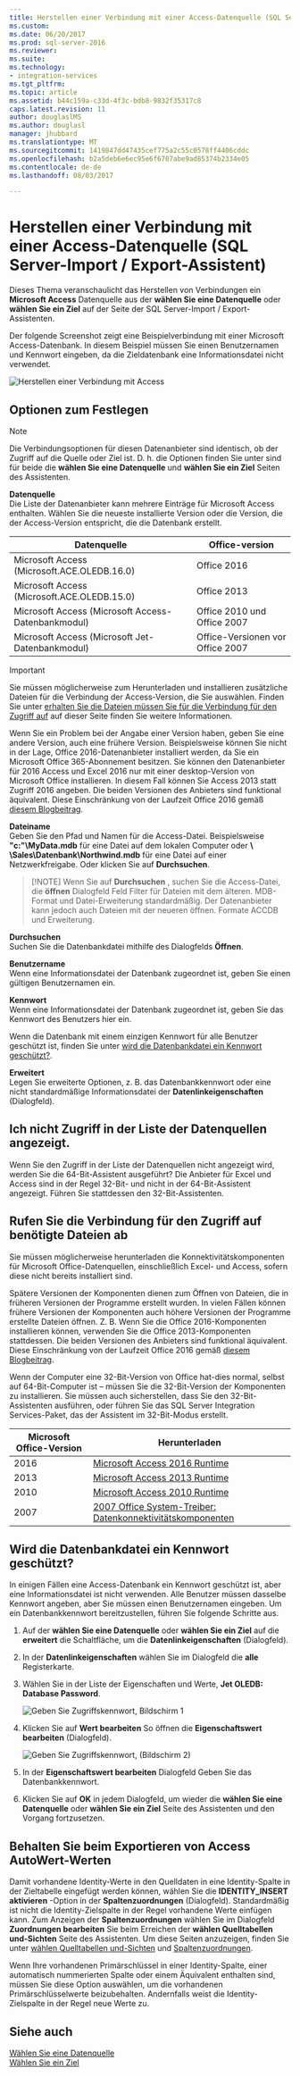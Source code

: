 ```yaml
---
title: Herstellen einer Verbindung mit einer Access-Datenquelle (SQL Server-Import / Export-Assistent) | Microsoft Docs
ms.custom: 
ms.date: 06/20/2017
ms.prod: sql-server-2016
ms.reviewer: 
ms.suite: 
ms.technology:
- integration-services
ms.tgt_pltfrm: 
ms.topic: article
ms.assetid: b44c159a-c33d-4f3c-bdb8-9832f35317c8
caps.latest.revision: 11
author: douglaslMS
ms.author: douglasl
manager: jhubbard
ms.translationtype: MT
ms.sourcegitcommit: 1419847dd47435cef775a2c55c0578ff4406cddc
ms.openlocfilehash: b2a5deb6e6ec95e6f6707abe9ad85374b2334e05
ms.contentlocale: de-de
ms.lasthandoff: 08/03/2017

---
```

# <a name="connect-to-an-access-data-source-sql-server-import-and-export-wizard"></a>Herstellen einer Verbindung mit einer Access-Datenquelle (SQL Server-Import / Export-Assistent)
Dieses Thema veranschaulicht das Herstellen von Verbindungen ein **Microsoft Access** Datenquelle aus der **wählen Sie eine Datenquelle** oder **wählen Sie ein Ziel** auf der Seite der SQL Server-Import / Export-Assistenten.

Der folgende Screenshot zeigt eine Beispielverbindung mit einer Microsoft Access-Datenbank. In diesem Beispiel müssen Sie einen Benutzernamen und Kennwort eingeben, da die Zieldatenbank eine Informationsdatei nicht verwendet.

![Herstellen einer Verbindung mit Access](../../integration-services/import-export-data/media/connect-to-access.jpg)

## <a name="options-to-specify"></a>Optionen zum Festlegen

> [!NOTE]
> Die Verbindungsoptionen für diesen Datenanbieter sind identisch, ob der Zugriff auf die Quelle oder Ziel ist. D. h. die Optionen finden Sie unter sind für beide die **wählen Sie eine Datenquelle** und **wählen Sie ein Ziel** Seiten des Assistenten.

**Datenquelle**  
Die Liste der Datenanbieter kann mehrere Einträge für Microsoft Access enthalten. Wählen Sie die neueste installierte Version oder die Version, die der Access-Version entspricht, die die Datenbank erstellt.

|Datenquelle|Office-version|
|-------|-------|
|Microsoft Access (Microsoft.ACE.OLEDB.16.0)|Office 2016|
|Microsoft Access (Microsoft.ACE.OLEDB.15.0)|Office 2013|
|Microsoft Access (Microsoft Access-Datenbankmodul)|Office 2010 und Office 2007|
|Microsoft Access (Microsoft Jet-Datenbankmodul)|Office-Versionen vor Office 2007|

> [!IMPORTANT]
> Sie müssen möglicherweise zum Herunterladen und installieren zusätzliche Dateien für die Verbindung der Access-Version, die Sie auswählen. Finden Sie unter [erhalten Sie die Dateien müssen Sie für die Verbindung für den Zugriff auf](#officeDownloads) auf dieser Seite finden Sie weitere Informationen.

Wenn Sie ein Problem bei der Angabe einer Version haben, geben Sie eine andere Version, auch eine frühere Version. Beispielsweise können Sie nicht in der Lage, Office 2016-Datenanbieter installiert werden, da Sie ein Microsoft Office 365-Abonnement besitzen. Sie können den Datenanbieter für 2016 Access und Excel 2016 nur mit einer desktop-Version von Microsoft Office installieren. In diesem Fall können Sie Access 2013 statt Zugriff 2016 angeben. Die beiden Versionen des Anbieters sind funktional äquivalent. Diese Einschränkung von der Laufzeit Office 2016 gemäß [diesem Blogbeitrag](https://blogs.office.com/2015/12/16/access-2016-runtime-is-now-available-for-download/).

 **Dateiname**  
Geben Sie den Pfad und Namen für die Access-Datei. Beispielsweise **"c:"\\MyData.mdb** für eine Datei auf dem lokalen Computer oder  **\\ \\Sales\\Datenbank\\Northwind.mdb** für eine Datei auf einer Netzwerkfreigabe. Oder klicken Sie auf **Durchsuchen**. 

 >   [!NOTE] 
 > Wenn Sie auf **Durchsuchen** , suchen Sie die Access-Datei, die **öffnen** Dialogfeld Feld Filter für Dateien mit dem älteren. MDB-Format und Datei-Erweiterung standardmäßig. Der Datenanbieter kann jedoch auch Dateien mit der neueren öffnen. Formate ACCDB und Erweiterung.
  
 **Durchsuchen**  
 Suchen Sie die Datenbankdatei mithilfe des Dialogfelds **Öffnen**.  
  
 **Benutzername**  
Wenn eine Informationsdatei der Datenbank zugeordnet ist, geben Sie einen gültigen Benutzernamen ein.  
  
 **Kennwort**  
Wenn eine Informationsdatei der Datenbank zugeordnet ist, geben Sie das Kennwort des Benutzers hier ein.
 
Wenn die Datenbank mit einem einzigen Kennwort für alle Benutzer geschützt ist, finden Sie unter [wird die Datenbankdatei ein Kennwort geschützt?](#database_password).
  
 **Erweitert**  
Legen Sie erweiterte Optionen, z. B. das Datenbankkennwort oder eine nicht standardmäßige Informationsdatei der **Datenlinkeigenschaften** (Dialogfeld).  

## <a name="i-dont-see-access-in-the-list-of-data-sources"></a>Ich nicht Zugriff in der Liste der Datenquellen angezeigt.
Wenn Sie den Zugriff in der Liste der Datenquellen nicht angezeigt wird, werden Sie die 64-Bit-Assistent ausgeführt? Die Anbieter für Excel und Access sind in der Regel 32-Bit- und nicht in der 64-Bit-Assistent angezeigt. Führen Sie stattdessen den 32-Bit-Assistenten.
  
## <a name="officeDownloads"></a>Rufen Sie die Verbindung für den Zugriff auf benötigte Dateien ab  
Sie müssen möglicherweise herunterladen die Konnektivitätskomponenten für Microsoft Office-Datenquellen, einschließlich Excel- und Access, sofern diese nicht bereits installiert sind.

Spätere Versionen der Komponenten dienen zum Öffnen von Dateien, die in früheren Versionen der Programme erstellt wurden. In vielen Fällen können frühere Versionen der Komponenten auch höhere Versionen der Programme erstellte Dateien öffnen. Z. B. Wenn Sie die Office 2016-Komponenten installieren können, verwenden Sie die Office 2013-Komponenten stattdessen. Die beiden Versionen des Anbieters sind funktional äquivalent. Diese Einschränkung von der Laufzeit Office 2016 gemäß [diesem Blogbeitrag](https://blogs.office.com/2015/12/16/access-2016-runtime-is-now-available-for-download/).

Wenn der Computer eine 32-Bit-Version von Office hat-dies normal, selbst auf 64-Bit-Computer ist – müssen Sie die 32-Bit-Version der Komponenten zu installieren. Sie müssen auch sicherstellen, dass Sie den 32-Bit-Assistenten ausführen, oder führen Sie das SQL Server Integration Services-Paket, das der Assistent im 32-Bit-Modus erstellt.

|Microsoft Office-Version|Herunterladen|  
|------------------------------|--------------|  
|2016|[Microsoft Access 2016 Runtime](https://www.microsoft.com/download/details.aspx?id=50040)|
|2013|[Microsoft Access 2013 Runtime](http://www.microsoft.com/download/details.aspx?id=39358)|
|2010|[Microsoft Access 2010 Runtime](https://www.microsoft.com/download/details.aspx?id=10910)|  
|2007|[2007 Office System-Treiber: Datenkonnektivitätskomponenten](https://www.microsoft.com/download/details.aspx?id=23734)|    

## <a name="database_password"></a>Wird die Datenbankdatei ein Kennwort geschützt?
In einigen Fällen eine Access-Datenbank ein Kennwort geschützt ist, aber eine Informationsdatei ist nicht verwenden. Alle Benutzer müssen dasselbe Kennwort angeben, aber Sie müssen einen Benutzernamen eingeben. Um ein Datenbankkennwort bereitzustellen, führen Sie folgende Schritte aus.

1.  Auf der **wählen Sie eine Datenquelle** oder **wählen Sie ein Ziel** auf die **erweitert** die Schaltfläche, um die **Datenlinkeigenschaften** (Dialogfeld).  
2.  In der **Datenlinkeigenschaften** wählen Sie im Dialogfeld die **alle** Registerkarte.  
3.  Wählen Sie in der Liste der Eigenschaften und Werte, **Jet OLEDB: Database Password**.   
    
    ![Geben Sie Zugriffskennwort, Bildschirm 1](../../integration-services/import-export-data/media/specify-access-password-screen-1.jpg) 
4.  Klicken Sie auf **Wert bearbeiten** So öffnen die **Eigenschaftswert bearbeiten** (Dialogfeld).  
    
    ![Geben Sie Zugriffskennwort, (Bildschirm 2)](../../integration-services/import-export-data/media/specify-access-password-screen-2.jpg)
5.  In der **Eigenschaftswert bearbeiten** Dialogfeld Geben Sie das Datenbankkennwort.
6.  Klicken Sie auf **OK** in jedem Dialogfeld, um wieder die **wählen Sie eine Datenquelle** oder **wählen Sie ein Ziel** Seite des Assistenten und den Vorgang fortzusetzen.

## <a name="keep-your-autonumber-values-when-you-export-from-access"></a>Behalten Sie beim Exportieren von Access AutoWert-Werten
Damit vorhandene Identity-Werte in den Quelldaten in eine Identity-Spalte in der Zieltabelle eingefügt werden können, wählen Sie die **IDENTITY_INSERT aktivieren** -Option in der **Spaltenzuordnungen** (Dialogfeld). Standardmäßig ist nicht die Identity-Zielspalte in der Regel vorhandene Werte einfügen kann. Zum Anzeigen der **Spaltenzuordnungen** wählen Sie im Dialogfeld **Zuordnungen bearbeiten** Sie beim Erreichen der **wählen Quelltabellen und-Sichten** Seite des Assistenten. Um diese Seiten anzuzeigen, finden Sie unter [wählen Quelltabellen und-Sichten](../../integration-services/import-export-data/select-source-tables-and-views-sql-server-import-and-export-wizard.md) und [Spaltenzuordnungen](../../integration-services/import-export-data/column-mappings-sql-server-import-and-export-wizard.md).

Wenn Ihre vorhandenen Primärschlüssel in einer Identity-Spalte, einer automatisch nummerierten Spalte oder einem Äquivalent enthalten sind, müssen Sie diese Option auswählen, um die vorhandenen Primärschlüsselwerte beizubehalten. Andernfalls weist die Identity-Zielspalte in der Regel neue Werte zu.

## <a name="see-also"></a>Siehe auch
[Wählen Sie eine Datenquelle](../../integration-services/import-export-data/choose-a-data-source-sql-server-import-and-export-wizard.md)  
[Wählen Sie ein Ziel](../../integration-services/import-export-data/choose-a-destination-sql-server-import-and-export-wizard.md)



